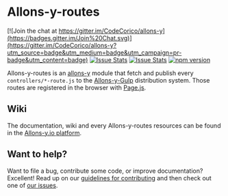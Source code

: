 # Allons-y-routes

[![Join the chat at https://gitter.im/CodeCorico/allons-y](https://badges.gitter.im/Join%20Chat.svg)](https://gitter.im/CodeCorico/allons-y?utm_source=badge&utm_medium=badge&utm_campaign=pr-badge&utm_content=badge)
[![Issue Stats](http://issuestats.com/github/codecorico/allons-y-routes/badge/issue)](http://issuestats.com/github/codecorico/allons-y)
[![Issue Stats](http://issuestats.com/github/codecorico/allons-y-routes/badge/pr)](http://issuestats.com/github/codecorico/allons-y)
[![npm version](https://badge.fury.io/js/allons-y-routes.svg)](https://badge.fury.io/js/allons-y-routes)

Allons-y-routes is an [allons-y](https://github.com/CodeCorico/allons-y) module that fetch and publish every ```controllers/*-route.js``` to the [Allons-y-Gulp](https://www.npmjs.com/package/allons-y-gulp) distribution system. Those routes are registered in the browser with [Page.js](https://www.npmjs.com/package/page).

## Wiki

The documentation, wiki and every Allons-y-routes resources can be found in the [Allons-y.io platform](https://allons-y.io).

## Want to help?

Want to file a bug, contribute some code, or improve documentation? Excellent! Read up on our [guidelines for contributing](CONTRIBUTING.md) and then check out one of [our issues](https://github.com/CodeCorico/allons-y-routes/issues).
